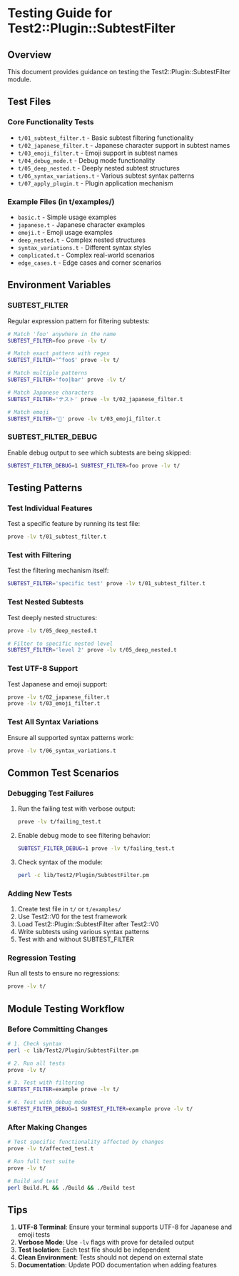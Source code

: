 # Testing Guide for Test2::Plugin::SubtestFilter

## Overview

This document provides guidance on testing the Test2::Plugin::SubtestFilter module.

## Test Files

### Core Functionality Tests

- `t/01_subtest_filter.t` - Basic subtest filtering functionality
- `t/02_japanese_filter.t` - Japanese character support in subtest names
- `t/03_emoji_filter.t` - Emoji support in subtest names
- `t/04_debug_mode.t` - Debug mode functionality
- `t/05_deep_nested.t` - Deeply nested subtest structures
- `t/06_syntax_variations.t` - Various subtest syntax patterns
- `t/07_apply_plugin.t` - Plugin application mechanism

### Example Files (in t/examples/)

- `basic.t` - Simple usage examples
- `japanese.t` - Japanese character examples
- `emoji.t` - Emoji usage examples
- `deep_nested.t` - Complex nested structures
- `syntax_variations.t` - Different syntax styles
- `complicated.t` - Complex real-world scenarios
- `edge_cases.t` - Edge cases and corner scenarios

## Environment Variables

### SUBTEST_FILTER

Regular expression pattern for filtering subtests:

```bash
# Match 'foo' anywhere in the name
SUBTEST_FILTER=foo prove -lv t/

# Match exact pattern with regex
SUBTEST_FILTER='^foo$' prove -lv t/

# Match multiple patterns
SUBTEST_FILTER='foo|bar' prove -lv t/

# Match Japanese characters
SUBTEST_FILTER='テスト' prove -lv t/02_japanese_filter.t

# Match emoji
SUBTEST_FILTER='🎉' prove -lv t/03_emoji_filter.t
```

### SUBTEST_FILTER_DEBUG

Enable debug output to see which subtests are being skipped:

```bash
SUBTEST_FILTER_DEBUG=1 SUBTEST_FILTER=foo prove -lv t/
```

## Testing Patterns

### Test Individual Features

Test a specific feature by running its test file:

```bash
prove -lv t/01_subtest_filter.t
```

### Test with Filtering

Test the filtering mechanism itself:

```bash
SUBTEST_FILTER='specific test' prove -lv t/01_subtest_filter.t
```

### Test Nested Subtests

Test deeply nested structures:

```bash
prove -lv t/05_deep_nested.t

# Filter to specific nested level
SUBTEST_FILTER='level 2' prove -lv t/05_deep_nested.t
```

### Test UTF-8 Support

Test Japanese and emoji support:

```bash
prove -lv t/02_japanese_filter.t
prove -lv t/03_emoji_filter.t
```

### Test All Syntax Variations

Ensure all supported syntax patterns work:

```bash
prove -lv t/06_syntax_variations.t
```

## Common Test Scenarios

### Debugging Test Failures

1. Run the failing test with verbose output:
   ```bash
   prove -lv t/failing_test.t
   ```

2. Enable debug mode to see filtering behavior:
   ```bash
   SUBTEST_FILTER_DEBUG=1 prove -lv t/failing_test.t
   ```

3. Check syntax of the module:
   ```bash
   perl -c lib/Test2/Plugin/SubtestFilter.pm
   ```

### Adding New Tests

1. Create test file in `t/` or `t/examples/`
2. Use Test2::V0 for the test framework
3. Load Test2::Plugin::SubtestFilter after Test2::V0
4. Write subtests using various syntax patterns
5. Test with and without SUBTEST_FILTER

### Regression Testing

Run all tests to ensure no regressions:

```bash
prove -lv t/
```

## Module Testing Workflow

### Before Committing Changes

```bash
# 1. Check syntax
perl -c lib/Test2/Plugin/SubtestFilter.pm

# 2. Run all tests
prove -lv t/

# 3. Test with filtering
SUBTEST_FILTER=example prove -lv t/

# 4. Test with debug mode
SUBTEST_FILTER_DEBUG=1 SUBTEST_FILTER=example prove -lv t/
```

### After Making Changes

```bash
# Test specific functionality affected by changes
prove -lv t/affected_test.t

# Run full test suite
prove -lv t/

# Build and test
perl Build.PL && ./Build && ./Build test
```

## Tips

1. **UTF-8 Terminal**: Ensure your terminal supports UTF-8 for Japanese and emoji tests
2. **Verbose Mode**: Use `-lv` flags with prove for detailed output
3. **Test Isolation**: Each test file should be independent
4. **Clean Environment**: Tests should not depend on external state
5. **Documentation**: Update POD documentation when adding features
